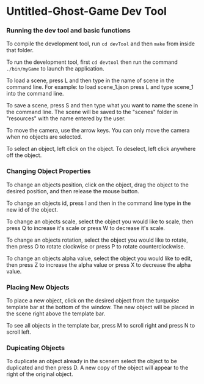 # Untitled-Ghost-Game Dev Tool


### Running the dev tool and basic functions

To compile the development tool, run `cd devTool` and then `make` from inside that folder.

To run the development tool, first `cd devtool` then run the command `./bin/myGame` to launch the application.

To load a scene, press L and then type in the name of scene in the command line. For example: to load scene_1.json press L and type scene_1 into the command line.

To save a scene, press S and then type what you want to name the scene in the command line. The scene will be saved to the "scenes" folder in "resources" with the name entered by the user.

To move the camera, use the arrow keys. You can only move the camera when no objects are selected.

To select an object, left click on the object. To deselect, left click anywhere off the object.

### Changing Object Properties

To change an objects position, click on the object, drag the object to the desired position, and then release the mouse button.

To change an objects id, press I and then in the command line type in the new id of the object.

To change an objects scale, select the object you would like to scale, then press Q to increase it's scale or press W to decrease it's scale.

To change an objects rotation, select the object you would like to rotate, then press O to rotate clockwise or press P to rotate counterclockwise.

To change an objects alpha value, select the object you would like to edit, then press Z to increase the alpha value or press X to decrease the alpha value.

### Placing New Objects

To place a new object, click on the desired object from the turquoise template bar at the bottom of the window. The new object will be placed in the scene right above the template bar.

To see all objects in the template bar, press M to scroll right and press N to scroll left.

### Dupicating Objects

To duplicate an object already in the scenem select the object to be duplicated and then press D. A new copy of the object will appear to the right of the original object.

